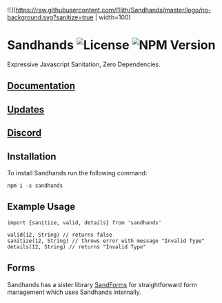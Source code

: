 ![](https://raw.githubusercontent.com/l1lith/Sandhands/master/logo/no-background.svg?sanitize=true | width=100)
# Sandhands ![License](https://img.shields.io/badge/license-MIT-blue.svg) ![NPM Version](https://img.shields.io/npm/v/sandhands.svg?style=flat)
Expressive Javascript Sanitation, Zero Dependencies.

## [Documentation](https://l1lith.github.io/Sandhands/)

## [Updates](https://github.com/L1lith/Sandhands/blob/master/UPDATES.md)

## [Discord](https://discord.gg/ugBT4XR)

## Installation
To install Sandhands run the following command:

```
npm i -s sandhands
```

## Example Usage
```
import {sanitize, valid, details} from 'sandhands'

valid(12, String) // returns false
sanitize(12, String) // throws error with message "Invalid Type"
details(12, String) // returns "Invalid Type"
```

## Forms
Sandhands has a sister library [SandForms](https://github.com/L1lith/SandForms) for straightforward form management which uses Sandhands internally.
